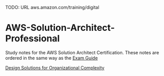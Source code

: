 TODO: URL aws.amazon.com/training/digital

# AWS-Solution-Architect-Professional
Study notes for the AWS Solution Architect Certification. These notes are ordered in the same way as the [Exam Guide](https://d1.awsstatic.com/training-and-certification/docs-sa-pro/AWS-Certified-Solutions-Architect-Professional_Exam-Guide.pdf)


[Design Solutions for Organizational Complexity](design-solutions-for-organizational-complexity.md)
